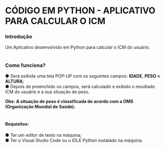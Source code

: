 # CÓDIGO EM PYTHON - APLICATIVO PARA CALCULAR O ICM

<h3>Introdução</h3>
Um Aplicativo desenvolvido em Python para calcular o ICM do usuário.

# <h3>Como funciona? <br>
 ● Será exibida uma tela POP-UP com os seguintes campos: <b>IDADE</b>, <b>PESO</b> e <b>ALTURA</b>; <br>
 ● Depois de preenchido os campos, será calculado e exibido o resultado ICM do usuário e a sua situação de peso.

<strong>
Obs: A situação de peso é classificada de acordo com a OMS (Organização Mundial de Saúde).</strong>
</h3>


# <h4>Requisitos:
 ● Ter um editor de texto na máquina; <br>
 ● Ter o Visual Studio Code ou o IDLE Python instalado na máquina.</h4>
